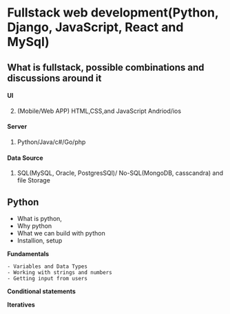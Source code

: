 # Fullstack web development(Python, Django, JavaScript, React and MySql)


## What is fullstack, possible combinations and discussions around it
  
#### UI                       
  2. (Mobile/Web APP) HTML,CSS,and JavaScript 
  Andriod/ios

#### Server                    
  1. Python/Java/c#/Go/php 

#### Data Source 
  1. SQL(MySQL, Oracle, PostgresSQl)/ No-SQL(MongoDB, casscandra) and file Storage 



## Python
  
  - What is python,
  - Why python 
  - What we can build with python
  - Installion, setup 

  **Fundamentals**
  
    - Variables and Data Types  
    - Working with strings and numbers 
    - Getting input from users 
    
  **Conditional statements**
  
  
  **Iteratives**
  
  
  

